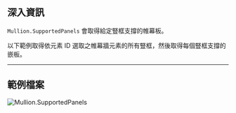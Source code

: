 ## 深入資訊
`Mullion.SupportedPanels` 會取得給定豎框支撐的帷幕板。

以下範例取得依元素 ID 選取之帷幕牆元素的所有豎框，然後取得每個豎框支撐的嵌板。
___
## 範例檔案

![Mullion.SupportedPanels](./Revit.Elements.Mullion.SupportedPanels_img.jpg)
